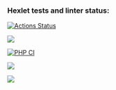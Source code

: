 ### Hexlet tests and linter status:
[![Actions Status](https://github.com/signcloud/php-project-lvl1/workflows/hexlet-check/badge.svg)](https://github.com/signcloud/php-project-lvl1/actions)

<a href="https://codeclimate.com/github/codeclimate/codeclimate/maintainability"><img src="https://api.codeclimate.com/v1/badges/a99a88d28ad37a79dbf6/maintainability" /></a>

[![PHP CI](https://github.com/signcloud/php-project-lvl1/actions/workflows/main.yml/badge.svg)](https://github.com/signcloud/php-project-lvl1/actions/workflows/main.yml)

<a href="https://asciinema.org/a/jotZ2PO1Ya1hHBN5JNgDUfMaK" target="_blank"><img src="https://asciinema.org/a/jotZ2PO1Ya1hHBN5JNgDUfMaK.svg" /></a>

<a href="https://asciinema.org/a/mygvjAjjv7fu2OZJ183GWKcfA" target="_blank"><img src="https://asciinema.org/a/mygvjAjjv7fu2OZJ183GWKcfA.svg" /></a>

